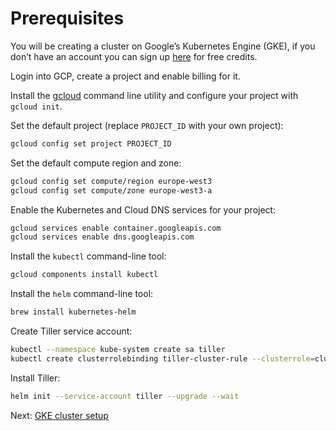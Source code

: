 # Prerequisites

You will be creating a cluster on Google’s Kubernetes Engine (GKE), 
if you don’t have an account you can sign up [here](https://cloud.google.com/free/) for free credits.

Login into GCP, create a project and enable billing for it. 

Install the [gcloud](https://cloud.google.com/sdk/) command line utility and configure your project with `gcloud init`.

Set the default project (replace `PROJECT_ID` with your own project):

```bash
gcloud config set project PROJECT_ID
```

Set the default compute region and zone:

```bash
gcloud config set compute/region europe-west3
gcloud config set compute/zone europe-west3-a
```

Enable the Kubernetes and Cloud DNS services for your project:

```bash
gcloud services enable container.googleapis.com
gcloud services enable dns.googleapis.com
```

Install the `kubectl` command-line tool:

```bash
gcloud components install kubectl
```

Install the `helm` command-line tool:

```bash
brew install kubernetes-helm
```

Create Tiller service account:

```bash
kubectl --namespace kube-system create sa tiller
kubectl create clusterrolebinding tiller-cluster-rule --clusterrole=cluster-admin --serviceaccount=kube-system:tiller
```

Install Tiller:

```bash
helm init --service-account tiller --upgrade --wait
```

Next: [GKE cluster setup](02-gke-setup.md)
